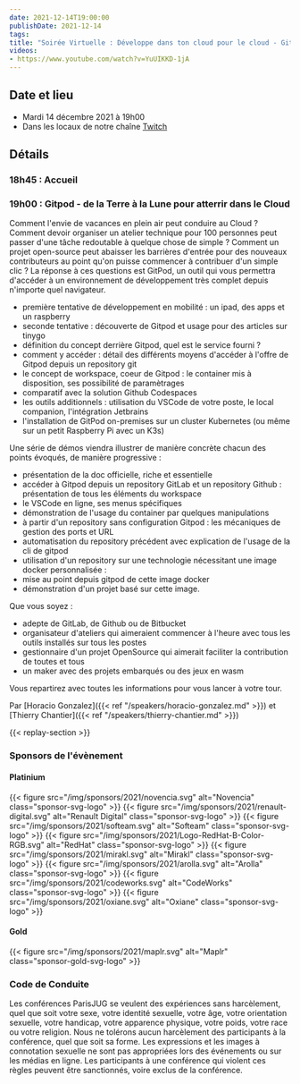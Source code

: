 ```yaml
---
date: 2021-12-14T19:00:00
publishDate: 2021-12-14
tags:
title: "Soirée Virtuelle : Développe dans ton cloud pour le cloud - Gitpod (14/12/2021)"
videos: 
- https://www.youtube.com/watch?v=YuUIKKD-1jA
---
```

## Date et lieu

* Mardi 14 décembre 2021 à 19h00
* Dans les locaux de notre chaîne [Twitch](https://www.twitch.tv/parisjug)

## Détails

### 18h45 : Accueil

### 19h00 : Gitpod - de la Terre à la Lune pour atterrir dans le Cloud

Comment l'envie de vacances en plein air peut conduire au Cloud ? Comment devoir organiser un atelier technique pour 100 personnes peut passer d'une tâche redoutable à quelque chose de simple ? Comment un projet open-source peut abaisser les barrières d'entrée pour des nouveaux contributeurs au point qu'on puisse commencer à contribuer d'un simple clic ? La réponse à ces questions est GitPod, un outil qui vous permettra d'accéder à un environnement de développement très complet depuis n'importe quel navigateur.
- première tentative de développement en mobilité : un ipad, des apps et un raspberry
- seconde tentative : découverte de Gitpod et usage pour des articles sur tinygo
- définition du concept derrière Gitpod, quel est le service fourni ?
- comment y accéder : détail des différents moyens d'accéder à l'offre de Gitpod depuis un repository git
- le concept de workspace, coeur de Gitpod : le container mis à disposition, ses possibilité de paramètrages
- comparatif avec la solution Github Codespaces
- les outils additionnels : utilisation du VSCode de votre poste, le local companion, l'intégration Jetbrains
- l'installation de GitPod on-premises sur un cluster Kubernetes (ou même sur un petit Raspberry Pi avec un K3s)

Une série de démos viendra illustrer de manière concrète chacun des points évoqués, de manière progressive :
- présentation de la doc officielle, riche et essentielle
- accéder à Gitpod depuis un repository GitLab et un repository Github : présentation de tous les éléments du workspace
- le VSCode en ligne, ses menus spécifiques
- démonstration de l'usage du container par quelques manipulations
- à partir d'un repository sans configuration Gitpod : les mécaniques de gestion des ports et URL
- automatisation du repository précédent avec explication de l'usage de la cli de gitpod
- utilisation d'un repository sur une technologie nécessitant une image docker personnalisée :
- mise au point depuis gitpod de cette image docker
- démonstration d'un projet basé sur cette image.

Que vous soyez :
- adepte de GitLab, de Github ou de Bitbucket
- organisateur d'ateliers qui aimeraient commencer à l'heure avec tous les outils installés sur tous les postes
- gestionnaire d'un projet OpenSource qui aimerait faciliter la contribution de toutes et tous
- un maker avec des projets embarqués ou des jeux en wasm

Vous repartirez avec toutes les informations pour vous lancer à votre tour.

Par [Horacio Gonzalez]({{< ref "/speakers/horacio-gonzalez.md" >}}) et [Thierry Chantier]({{< ref "/speakers/thierry-chantier.md" >}})

{{< replay-section >}}

### Sponsors de l'évènement

#### Platinium
{{< figure src="/img/sponsors/2021/novencia.svg" alt="Novencia" class="sponsor-svg-logo" >}}
{{< figure src="/img/sponsors/2021/renault-digital.svg" alt="Renault Digital" class="sponsor-svg-logo" >}}
{{< figure src="/img/sponsors/2021/softeam.svg" alt="Softeam" class="sponsor-svg-logo" >}}
{{< figure src="/img/sponsors/2021/Logo-RedHat-B-Color-RGB.svg" alt="RedHat" class="sponsor-svg-logo" >}}
{{< figure src="/img/sponsors/2021/mirakl.svg" alt="Mirakl" class="sponsor-svg-logo" >}}
{{< figure src="/img/sponsors/2021/arolla.svg" alt="Arolla" class="sponsor-svg-logo" >}}
{{< figure src="/img/sponsors/2021/codeworks.svg" alt="CodeWorks" class="sponsor-svg-logo" >}}
{{< figure src="/img/sponsors/2021/oxiane.svg" alt="Oxiane" class="sponsor-svg-logo" >}}

#### Gold
{{< figure src="/img/sponsors/2021/maplr.svg" alt="Maplr" class="sponsor-gold-svg-logo" >}}

### Code de Conduite
Les conférences ParisJUG se veulent des expériences sans harcèlement, quel que soit votre sexe, votre identité sexuelle, votre âge, votre orientation sexuelle, votre handicap, votre apparence physique, votre poids, votre race ou votre religion. Nous ne tolérons aucun harcèlement des participants à la conférence, quel que soit sa forme. Les expressions et les images à connotation sexuelle ne sont pas appropriées lors des événements ou sur les médias en ligne. Les participants à une conférence qui violent ces règles peuvent être sanctionnés, voire exclus de la conférence.